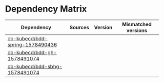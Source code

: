 # Dependency Matrix

Dependency | Sources | Version | Mismatched versions
---------- | ------- | ------- | -------------------
[cb-kubecd/bdd-spring-1578490436](https://github.com/cb-kubecd/bdd-spring-1578490436.git) |  | []() | 
[cb-kubecd/bdd-gh-1578491074](https://github.com/cb-kubecd/bdd-gh-1578491074.git) |  | []() | 
[cb-kubecd/bdd-sbhg-1578491074](https://github.com/cb-kubecd/bdd-sbhg-1578491074.git) |  | []() | 
